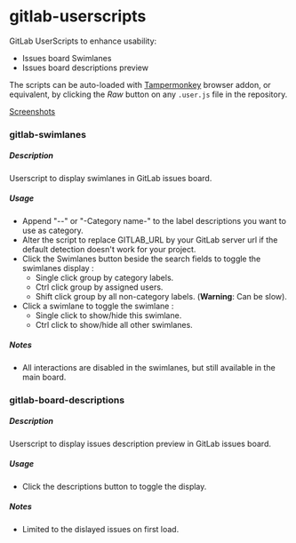 # gitlab-userscripts
GitLab UserScripts to enhance usability:
  - Issues board Swimlanes
  - Issues board descriptions preview
  
The scripts can be auto-loaded with [Tampermonkey](http://tampermonkey.net/) browser addon, or equivalent, by clicking the *Raw* button on any `.user.js` file in the repository.

[Screenshots](SCREENS.md)

### gitlab-swimlanes
##### Description
Userscript to display swimlanes in GitLab issues board.

##### Usage
  - Append "--" or "-Category name-" to the label descriptions you want to use as category.
  - Alter the script to replace GITLAB_URL by your GitLab server url if the default detection doesn't work for your project.
  - Click the Swimlanes button beside the search fields to toggle the swimlanes display :
     - Single click group by category labels.
     - Ctrl click group by assigned users.
     - Shift click group by all non-category labels. (**Warning**: Can be slow).
  - Click a swimlane to toggle the swimlane :
     - Single click to show/hide this swimlane.
     - Ctrl click to show/hide all other swimlanes.

##### Notes
  - All interactions are disabled in the swimlanes, but still available in the main board.

### gitlab-board-descriptions
##### Description
Userscript to display issues description preview in GitLab issues board.

##### Usage
  - Click the descriptions button to toggle the display.

##### Notes
  - Limited to the dislayed issues on first load.
